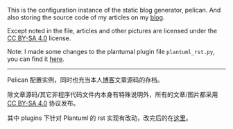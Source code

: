 This is the configuration instance of the static blog generator, pelican.
And also storing the source code of my articles on my [blog][blog].

Except noted in the file, articles and other pictures are licensed under the [CC BY-SA 4.0][by-sa] license.

Note: I made some changes to the plantumal plugin file `plantuml_rst.py`, you can find it [here][plant].

---

Pelican 配置实例，同时也充当本人[博客][blog]文章源码的存档。

除文章源码/其它非程序代码文件内本身有特殊说明外，所有的文章/图片都采用 [CC BY-SA 4.0][by-sa] 协议发布。

其中 plugins 下针对 Plantuml 的 rst 实现有改动，改完后的在[这里][plant]。

[blog]: https://moego.me
[by-sa]: https://creativecommons.org/licenses/by-sa/4.0/
[plant]: https://gist.github.com/Bekcpear/c24e1e6d00f9d7d5884c55bb2d2645ef
